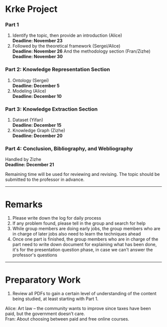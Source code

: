 # Krke Project

### Part 1
1. Identify the topic, then provide an introduction (Alice)  
   **Deadline: November 23**
2. Followed by the theoretical framework (Sergei/Alice)  
   **Deadline: November 26**
   And the methodology section (Fran/Zizhe)  
   **Deadline: November 30**

### Part 2: Knowledge Representation Section
1. Ontology (Sergei)  
   **Deadline: December 5**
2. Modeling (Alice)  
   **Deadline: December 10**

### Part 3: Knowledge Extraction Section
1. Dataset (Yifan)  
   **Deadline: December 15**
2. Knowledge Graph (Zizhe)  
   **Deadline: December 20**

### Part 4: Conclusion, Bibliography, and Webliography
Handled by Zizhe  
**Deadline: December 21**

Remaining time will be used for reviewing and revising. The topic should be submitted to the professor in advance.

---

# Remarks
1. Please write down the log for daily process
2. If any problem found, please tell in the group and search for help
3. While group members are doing early jobs, the group members who are in charge of later jobs also need to learn the techniques ahead
4. Once one part is finished, the group members who are in charge of the part need to write down document for explaining what has been done, it's for the presentation question phase, in case we can't answer the professor's questions

---

# Preparatory Work
1. Review all PDFs to gain a certain level of understanding of the content being studied, at least starting with Part 1.

Alice: Art law – the community wants to improve since taxes have been paid, but the government doesn’t care.  
Fran: About choosing between paid and free online courses.
